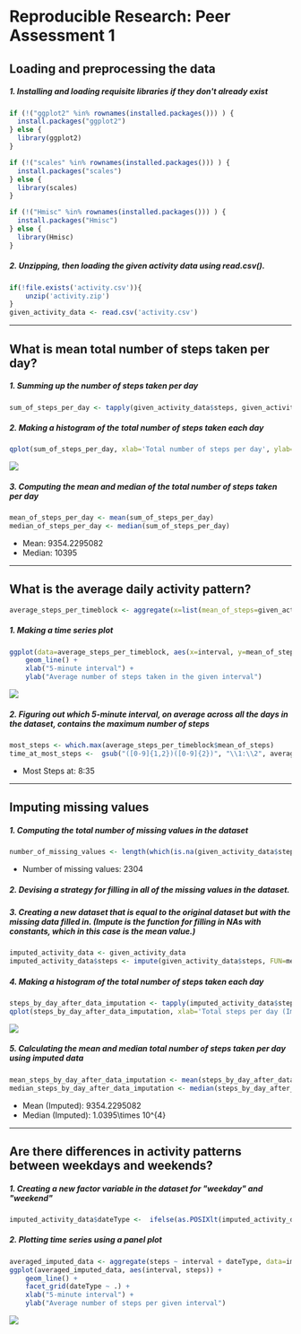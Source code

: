 # Reproducible Research: Peer Assessment 1


## Loading and preprocessing the data
##### 1. Installing and loading requisite libraries if they don't already exist

```r
if (!("ggplot2" %in% rownames(installed.packages())) ) {
  install.packages("ggplot2")
} else {
  library(ggplot2)
}

if (!("scales" %in% rownames(installed.packages())) ) {
  install.packages("scales")
} else {
  library(scales)
}

if (!("Hmisc" %in% rownames(installed.packages())) ) {
  install.packages("Hmisc")
} else {
  library(Hmisc)
}
```

##### 2. Unzipping, then loading the given activity data using read.csv().  

```r
if(!file.exists('activity.csv')){
    unzip('activity.zip')
}
given_activity_data <- read.csv('activity.csv')
```

-----


## What is mean total number of steps taken per day?
##### 1. Summing up the number of steps taken per day

```r
sum_of_steps_per_day <- tapply(given_activity_data$steps, given_activity_data$date, sum, na.rm=TRUE)
```

##### 2. Making a histogram of the total number of steps taken each day

```r
qplot(sum_of_steps_per_day, xlab='Total number of steps per day', ylab='Frequency using a binwidth of 500', binwidth=500)
```

![](PA1_template_files/figure-html/unnamed-chunk-4-1.png) 

##### 3. Computing the mean and median of the total number of steps taken per day

```r
mean_of_steps_per_day <- mean(sum_of_steps_per_day)
median_of_steps_per_day <- median(sum_of_steps_per_day)
```
* Mean: 9354.2295082
* Median:  10395

-----


## What is the average daily activity pattern?

```r
average_steps_per_timeblock <- aggregate(x=list(mean_of_steps=given_activity_data$steps), by=list(interval=given_activity_data$interval), FUN=mean, na.rm=TRUE)
```

##### 1. Making a time series plot

```r
ggplot(data=average_steps_per_timeblock, aes(x=interval, y=mean_of_steps)) +
    geom_line() +
    xlab("5-minute interval") +
    ylab("Average number of steps taken in the given interval") 
```

![](PA1_template_files/figure-html/unnamed-chunk-7-1.png) 

##### 2. Figuring out which 5-minute interval, on average across all the days in the dataset, contains the maximum number of steps

```r
most_steps <- which.max(average_steps_per_timeblock$mean_of_steps)
time_at_most_steps <-  gsub("([0-9]{1,2})([0-9]{2})", "\\1:\\2", average_steps_per_timeblock[most_steps,'interval'])
```

* Most Steps at: 8:35

----

## Imputing missing values
##### 1. Computing the total number of missing values in the dataset 

```r
number_of_missing_values <- length(which(is.na(given_activity_data$steps)))
```

* Number of missing values: 2304

##### 2. Devising a strategy for filling in all of the missing values in the dataset.
##### 3. Creating a new dataset that is equal to the original dataset but with the missing data filled in.  (Impute is the function for filling in NAs with constants, which in this case is the mean value.)

```r
imputed_activity_data <- given_activity_data
imputed_activity_data$steps <- impute(given_activity_data$steps, FUN=mean)
```


##### 4. Making a histogram of the total number of steps taken each day 

```r
steps_by_day_after_data_imputation <- tapply(imputed_activity_data$steps, imputed_activity_data$date, sum)
qplot(steps_by_day_after_data_imputation, xlab='Total steps per day (Imputed)', ylab='Frequency using binwith 500', binwidth=500)
```

![](PA1_template_files/figure-html/unnamed-chunk-11-1.png) 

##### 5. Calculating the mean and median total number of steps taken per day using imputed data

```r
mean_steps_by_day_after_data_imputation <- mean(steps_by_day_after_data_imputation)
median_steps_by_day_after_data_imputation <- median(steps_by_day_after_data_imputation)
```
* Mean (Imputed): 9354.2295082
* Median (Imputed):  1.0395\times 10^{4}


----
## Are there differences in activity patterns between weekdays and weekends?
##### 1. Creating a new factor variable in the dataset for "weekday" and "weekend"


```r
imputed_activity_data$dateType <-  ifelse(as.POSIXlt(imputed_activity_data$date)$wday %in% c(0,6), 'weekend', 'weekday')
```

##### 2. Plotting time series using a panel plot


```r
averaged_imputed_data <- aggregate(steps ~ interval + dateType, data=imputed_activity_data, mean)
ggplot(averaged_imputed_data, aes(interval, steps)) + 
    geom_line() + 
    facet_grid(dateType ~ .) +
    xlab("5-minute interval") + 
    ylab("Average number of steps per given interval")
```

![](PA1_template_files/figure-html/unnamed-chunk-14-1.png) 
